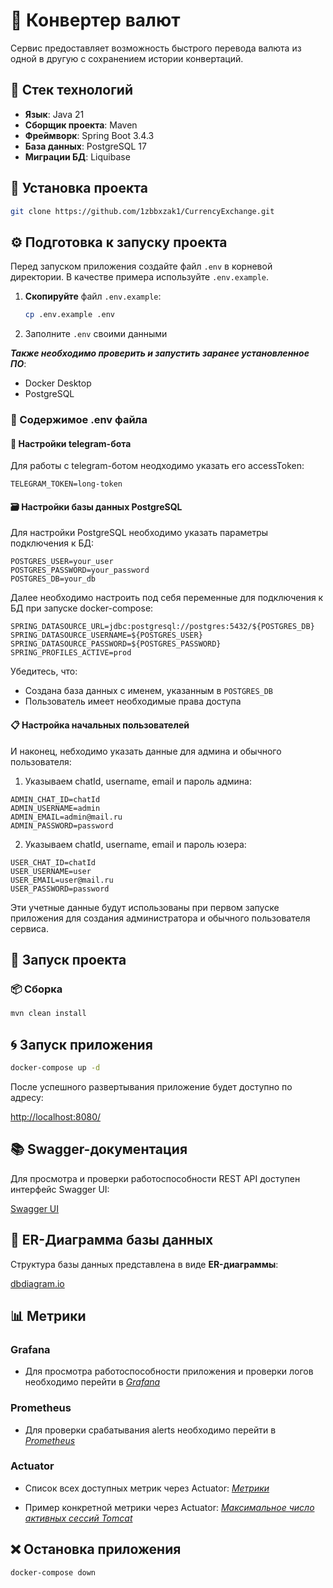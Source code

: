 # 💸 Конвертер валют

Сервис предоставляет возможность быстрого перевода валюта из одной в другую с сохранением истории конвертаций.

## 🌌 Стек технологий

- **Язык**: Java 21
- **Сборщик проекта**: Maven
- **Фреймворк**: Spring Boot 3.4.3
- **База данных**: PostgreSQL 17
- **Миграции БД**: Liquibase

## 🎴 Установка проекта

```bash
git clone https://github.com/1zbbxzak1/CurrencyExchange.git
```

## ⚙️ Подготовка к запуску проекта

Перед запуском приложения создайте файл `.env` в корневой директории. В качестве примера используйте `.env.example`.

1. **Скопируйте** файл `.env.example`:
   ```sh
   cp .env.example .env
   ```
2. Заполните `.env` своими данными

***Также необходимо проверить и запустить заранее установленное ПО***:
- Docker Desktop
- PostgreSQL

### 📑 Содержимое .env файла

#### 🤖 Настройки telegram-бота

Для работы с telegram-ботом неодходимо указать его accessToken:
```properties
TELEGRAM_TOKEN=long-token
```

#### 🗃 Настройки базы данных PostgreSQL

Для настройки PostgreSQL необходимо указать параметры подключения к БД:

```properties
POSTGRES_USER=your_user
POSTGRES_PASSWORD=your_password
POSTGRES_DB=your_db
```

Далее необходимо настроить под себя переменные для подключения к БД при запуске docker-compose:
```properties
SPRING_DATASOURCE_URL=jdbc:postgresql://postgres:5432/${POSTGRES_DB}
SPRING_DATASOURCE_USERNAME=${POSTGRES_USER}
SPRING_DATASOURCE_PASSWORD=${POSTGRES_PASSWORD}
SPRING_PROFILES_ACTIVE=prod
```

Убедитесь, что:
- Создана база данных с именем, указанным в `POSTGRES_DB`
- Пользователь имеет необходимые права доступа

#### 📋 Настройка начальных пользователей

И наконец, небходимо указать данные для админа и обычного пользователя:

1. Указываем chatId, username, email и пароль админа:
```properties
ADMIN_CHAT_ID=chatId
ADMIN_USERNAME=admin
ADMIN_EMAIL=admin@mail.ru
ADMIN_PASSWORD=password
```
2. Указываем chatId, username, email и пароль юзера:
```properties
USER_CHAT_ID=chatId
USER_USERNAME=user
USER_EMAIL=user@mail.ru
USER_PASSWORD=password
```

Эти учетные данные будут использованы при первом запуске приложения для создания администратора и обычного пользователя сервиса.

## 🚀 Запуск проекта

### 📦 Сборка

```bash
mvn clean install
```

## 🌀 Запуск приложения

```bash
docker-compose up -d
```

После успешного развертывания приложение будет доступно по адресу:

[http://localhost:8080/](http://localhost:8080/)

## 📚 Swagger-документация

Для просмотра и проверки работоспособности REST API доступен интерфейс Swagger UI:

[Swagger UI](http://localhost:8080/swagger-ui/index.html)

## 📐 ER-Диаграмма базы данных

Структура базы данных представлена в виде **ER-диаграммы**:

[dbdiagram.io](https://dbdiagram.io/d/67e462b44f7afba18458c26f)

## 📊 Метрики

### Grafana
- Для просмотра работоспособности приложения и проверки логов необходимо перейти в _[Grafana](http://localhost:3000)_

### Prometheus
- Для проверки срабатывания alerts необходимо перейти в _[Prometheus](http://localhost:9090)_

### Actuator
- Список всех доступных метрик через Actuator: _[Метрики](http://localhost:8080/actuator/metrics)_

- Пример конкретной метрики через Actuator: _[Максимальное число активных сессий Tomcat](http://localhost:8080/actuator/metrics/tomcat.sessions.active.max)_

## ❌ Остановка приложения

```bash
docker-compose down
```
